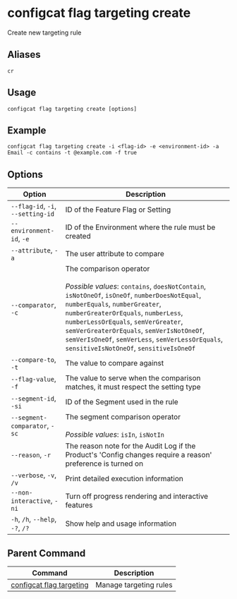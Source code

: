# configcat flag targeting create
Create new targeting rule
## Aliases
`cr`
## Usage
```
configcat flag targeting create [options]
```
## Example
```
configcat flag targeting create -i <flag-id> -e <environment-id> -a Email -c contains -t @example.com -f true
```
## Options
| Option | Description |
| ------ | ----------- |
| `--flag-id`, `-i`, `--setting-id` | ID of the Feature Flag or Setting |
| `--environment-id`, `-e` | ID of the Environment where the rule must be created |
| `--attribute`, `-a` | The user attribute to compare |
| `--comparator`, `-c` | The comparison operator<br/><br/>*Possible values*: `contains`, `doesNotContain`, `isNotOneOf`, `isOneOf`, `numberDoesNotEqual`, `numberEquals`, `numberGreater`, `numberGreaterOrEquals`, `numberLess`, `numberLessOrEquals`, `semVerGreater`, `semVerGreaterOrEquals`, `semVerIsNotOneOf`, `semVerIsOneOf`, `semVerLess`, `semVerLessOrEquals`, `sensitiveIsNotOneOf`, `sensitiveIsOneOf` |
| `--compare-to`, `-t` | The value to compare against |
| `--flag-value`, `-f` | The value to serve when the comparison matches, it must respect the setting type |
| `--segment-id`, `-si` | ID of the Segment used in the rule |
| `--segment-comparator`, `-sc` | The segment comparison operator<br/><br/>*Possible values*: `isIn`, `isNotIn` |
| `--reason`, `-r` | The reason note for the Audit Log if the Product's 'Config changes require a reason' preference is turned on |
| `--verbose`, `-v`, `/v` | Print detailed execution information |
| `--non-interactive`, `-ni` | Turn off progress rendering and interactive features |
| `-h`, `/h`, `--help`, `-?`, `/?` | Show help and usage information |
## Parent Command
| Command | Description |
| ------ | ----------- |
| [configcat flag targeting](configcat-flag-targeting.md) | Manage targeting rules |

